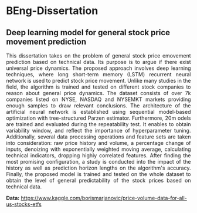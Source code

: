 # BEng-Dissertation
## Deep learning model for general stock price movement prediction

<p align="justify"> This dissertation takes on the problem of general stock price emovement prediction based on technical data. Its purpose is to argue if there exist universal price dynamics. The proposed approach involves deep learning techniques, where long short-term memory (LSTM) recurrent neural network is used to predict stock price movement. Unlike many studies in the field, the algorithm is trained and tested on different stock companies to reason about general price dynamics. The dataset consists of over 7k companies listed on NYSE, NASDAQ and NYSEMKT markets providing enough samples to draw relevant conclusions. The architecture of the artificial neural network is established using sequential model-based optimization with tree-structured Parzen estimator. Furthermore, 20m odels are trained and evaluated during the repeatability test. It enables to obtain variability window, and reflect the importance of hyperparameter tuning. Additionally, several data processing operations and feature sets are taken into consideration: raw price history and volume, a percentage change of inputs, denoizing with exponentially weighted moving average, calculating technical indicators, dropping highly correlated features. After finding the most promising configuration, a study is conducted into the impact of the history as well as prediction horizon lengths on the algorithm's accuracy. Finally, the proposed model is trained and tested on the whole dataset to obtain the level of general predictability of the stock prices based on technical data. </p>

**Data:** https://www.kaggle.com/borismarjanovic/price-volume-data-for-all-us-stocks-etfs
